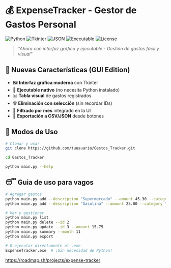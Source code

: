 # 💰 ExpenseTracker - Gestor de Gastos Personal

![Python](https://img.shields.io/badge/Python-3.8%2B-3776AB?logo=python&logoColor=white)
![Tkinter](https://img.shields.io/badge/GUI-Tkinter-%23039BE5?logo=tkinter)
![JSON](https://img.shields.io/badge/Data-JSON-000000?logo=json)
![Executable](https://img.shields.io/badge/Windows-Executable-0078D6?logo=windows)
![License](https://img.shields.io/badge/Licencia-MIT-green)

> *"Ahora con interfaz gráfica y ejecutable - Gestión de gastos fácil y visual"*

## 🌟 Nuevas Características (GUI Edition)

- 🖼️ **Interfaz gráfica moderna** con Tkinter
- 🚀 **Ejecutable nativo** (no necesita Python instalado)
- 📊 **Tabla visual** de gastos registrados
- 🗑️ **Eliminación con selección** (sin recordar IDs)
- 📅 **Filtrado por mes** integrado en la UI
- 💾 **Exportación a CSV/JSON** desde botones

## 🎯 Modos de Uso

```bash
# Clonar y usar
git clone https://github.com/tuusuario/Gestos_Tracker.git

cd Gastos_Tracker

python main.py --help
```
## 😴 Guia de uso para vagos 
```bash
# Agregar gastos
python main.py add --description "Supermercado" --amount 45.30 --category "Comida"
python main.py add --description "Gasolina" --amount 25.00 --category "Transporte"

# Ver y gestionar
python main.py list
python main.py delete --id 2
python main.py update --id 3 --amount 15.75
python main.py summary --month 11
python main.py export

# O ejecutar directamente el .exe
ExpenseTracker.exe  # ¡Sin necesidad de Python!
```

https://roadmap.sh/projects/expense-tracker
